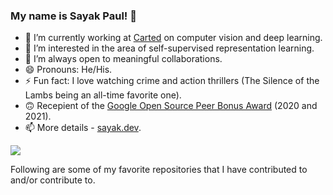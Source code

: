 ### My name is Sayak Paul! 👾

- 🔭 I’m currently working at [Carted](https://www.carted.com/) on computer vision and deep learning.
- 🌱 I’m interested in the area of self-supervised representation learning.
- 👯 I’m always open to meaningful collaborations.
- 😄 Pronouns: He/His.
- ⚡ Fun fact: I love watching crime and action thrillers (The Silence of the Lambs being an all-time favorite one). 
- 🙃 Recepient of the [Google Open Source Peer Bonus Award](https://opensource.googleblog.com/2020/10/announcing-latest-google-open-source.html) (2020 and 2021).
- 📫 More details - [sayak.dev](https://sayak.dev).

<img src="https://github-readme-stats.vercel.app/api?username=sayakpaul&&show_icons=true&title_color=ffffff&icon_color=bb2acf&text_color=daf7dc&bg_color=191919">

Following are some of my favorite repositories that I have contributed to and/or contribute to. 
